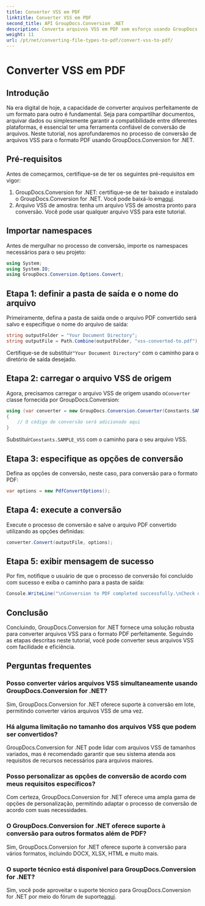 ```yaml
---
title: Converter VSS em PDF
linktitle: Converter VSS em PDF
second_title: API GroupDocs.Conversion .NET
description: Converta arquivos VSS em PDF sem esforço usando GroupDocs.Conversion for .NET. Conversão em lote, opções personalizáveis e integração perfeita.
weight: 11
url: /pt/net/converting-file-types-to-pdf/convert-vss-to-pdf/
---
```


# Converter VSS em PDF

## Introdução
Na era digital de hoje, a capacidade de converter arquivos perfeitamente de um formato para outro é fundamental. Seja para compartilhar documentos, arquivar dados ou simplesmente garantir a compatibilidade entre diferentes plataformas, é essencial ter uma ferramenta confiável de conversão de arquivos. Neste tutorial, nos aprofundaremos no processo de conversão de arquivos VSS para o formato PDF usando GroupDocs.Conversion for .NET.
## Pré-requisitos
Antes de começarmos, certifique-se de ter os seguintes pré-requisitos em vigor:
1.  GroupDocs.Conversion for .NET: certifique-se de ter baixado e instalado o GroupDocs.Conversion for .NET. Você pode baixá-lo em[aqui](https://releases.groupdocs.com/conversion/net/).
2. Arquivo VSS de amostra: tenha um arquivo VSS de amostra pronto para conversão. Você pode usar qualquer arquivo VSS para este tutorial.

## Importar namespaces
Antes de mergulhar no processo de conversão, importe os namespaces necessários para o seu projeto:
```csharp
using System;
using System.IO;
using GroupDocs.Conversion.Options.Convert;
```
## Etapa 1: definir a pasta de saída e o nome do arquivo
Primeiramente, defina a pasta de saída onde o arquivo PDF convertido será salvo e especifique o nome do arquivo de saída:
```csharp
string outputFolder = "Your Document Directory";
string outputFile = Path.Combine(outputFolder, "vss-converted-to.pdf");
```
 Certifique-se de substituir`"Your Document Directory"` com o caminho para o diretório de saída desejado.
## Etapa 2: carregar o arquivo VSS de origem
 Agora, precisamos carregar o arquivo VSS de origem usando o`Converter` classe fornecida por GroupDocs.Conversion:
```csharp
using (var converter = new GroupDocs.Conversion.Converter(Constants.SAMPLE_VSS))
{
    // O código de conversão será adicionado aqui
}
```
 Substituir`Constants.SAMPLE_VSS` com o caminho para o seu arquivo VSS.
## Etapa 3: especifique as opções de conversão
Defina as opções de conversão, neste caso, para conversão para o formato PDF:
```csharp
var options = new PdfConvertOptions();
```
## Etapa 4: execute a conversão
Execute o processo de conversão e salve o arquivo PDF convertido utilizando as opções definidas:
```csharp
converter.Convert(outputFile, options);
```
## Etapa 5: exibir mensagem de sucesso
Por fim, notifique o usuário de que o processo de conversão foi concluído com sucesso e exiba o caminho para a pasta de saída:
```csharp
Console.WriteLine("\nConversion to PDF completed successfully.\nCheck output in {0}", outputFolder);
```

## Conclusão
Concluindo, GroupDocs.Conversion for .NET fornece uma solução robusta para converter arquivos VSS para o formato PDF perfeitamente. Seguindo as etapas descritas neste tutorial, você pode converter seus arquivos VSS com facilidade e eficiência.
## Perguntas frequentes
### Posso converter vários arquivos VSS simultaneamente usando GroupDocs.Conversion for .NET?
Sim, GroupDocs.Conversion for .NET oferece suporte à conversão em lote, permitindo converter vários arquivos VSS de uma vez.
### Há alguma limitação no tamanho dos arquivos VSS que podem ser convertidos?
GroupDocs.Conversion for .NET pode lidar com arquivos VSS de tamanhos variados, mas é recomendado garantir que seu sistema atenda aos requisitos de recursos necessários para arquivos maiores.
### Posso personalizar as opções de conversão de acordo com meus requisitos específicos?
Com certeza, GroupDocs.Conversion for .NET oferece uma ampla gama de opções de personalização, permitindo adaptar o processo de conversão de acordo com suas necessidades.
### O GroupDocs.Conversion for .NET oferece suporte à conversão para outros formatos além de PDF?
Sim, GroupDocs.Conversion for .NET oferece suporte à conversão para vários formatos, incluindo DOCX, XLSX, HTML e muito mais.
### O suporte técnico está disponível para GroupDocs.Conversion for .NET?
 Sim, você pode aproveitar o suporte técnico para GroupDocs.Conversion for .NET por meio do fórum de suporte[aqui](https://forum.groupdocs.com/c/conversion/11).
